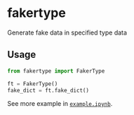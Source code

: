 # fakertype

Generate fake data in specified type data

## Usage

```python
from fakertype import FakerType

ft = FakerType()
fake_dict = ft.fake_dict()
```

See more example in [`example.ipynb`](examples/example.ipynb).
